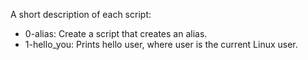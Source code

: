 A short description of each script:
+ 0-alias: Create a script that creates an alias.
+ 1-hello_you: Prints hello user, where user is the current Linux user.

